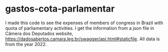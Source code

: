 # gastos-cota-parlamentar
I made this code to see the expenses of members of congress in Brazil with quota of parliamentary activities.
I get the information from a json file in Câmera dos Deputados website, https://dadosabertos.camara.leg.br/swagger/api.html#staticfile.
All data is from the year 2022.
